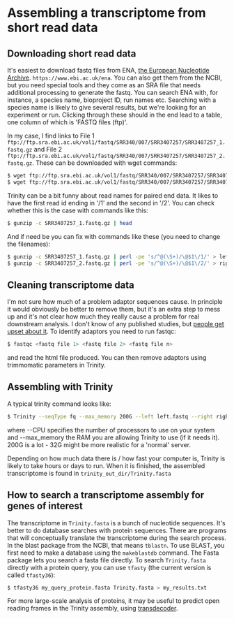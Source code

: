 
# Assembling a transcriptome from short read data

## Downloading short read data

It's easiest to download fastq files from ENA, [the European Nucleotide Archive](https://www.ebi.ac.uk/ena). `https://www.ebi.ac.uk/ena`. You can also get them from the NCBI, but you need special tools and they come as an SRA file that needs additional processing to generate the fastq. You can search ENA with, for instance, a species name, bioproject ID, run names etc. Searching with a species name is likely to give several results, but we're looking for an experiment or run. Clicking through these should in the end lead to a table, one column of which is 'FASTQ files (ftp)'.

In my case, I find links to File 1 `ftp://ftp.sra.ebi.ac.uk/vol1/fastq/SRR340/007/SRR3407257/SRR3407257_1.fastq.gz` and File 2 `ftp://ftp.sra.ebi.ac.uk/vol1/fastq/SRR340/007/SRR3407257/SRR3407257_2.fastq.gz`. These can be downloaded with wget commands:

```bash
$ wget ftp://ftp.sra.ebi.ac.uk/vol1/fastq/SRR340/007/SRR3407257/SRR3407257_1.fastq.gz
$ wget ftp://ftp.sra.ebi.ac.uk/vol1/fastq/SRR340/007/SRR3407257/SRR3407257_2.fastq.gz
```

Trinity can be a bit funny about read names for paired end data. It likes to have the first read id ending in '/1' and the second in '/2'. You can check whether this is the case with commands like this:

```bash
$ gunzip -c SRR3407257_1.fastq.gz | head
```

And if need be you can fix with commands like these (you need to change the filenames):

```bash
$ gunzip -c SRR3407257_1.fastq.gz | perl -pe 's/^@(\S+)/\@$1\/1/' > left.fastq
$ gunzip -c SRR3407257_2.fastq.gz | perl -pe 's/^@(\S+)/\@$1\/2/' > right.fastq
```

## Cleaning transcriptome data

I'm not sure how much of a problem adaptor sequences cause. In principle it would obviously be better to remove them, but it's an extra step to mess up and it's not clear how much they really cause a problem for real downstream analysis. I don't know of any published studies, but [people get upset about it](http://www.opiniomics.org/we-need-to-stop-making-this-simple-fcking-mistake/). To identify adaptors you need to run fastqc:

```bash
$ fastqc <fastq file 1> <fastq file 2> <fastq file n>
```

and read the html file produced. You can then remove adaptors using trimmomatic parameters in Trinity.

## Assembling with Trinity

A typical trinity command looks like:

```bash
$ Trinity --seqType fq --max_memory 200G --left left.fastq --right right.fastq --CPU 10
```
where --CPU specifies the number of processors to use on your system and --max_memory the RAM you are allowing Trinity to use (if it needs it). 200G is a lot - 32G might be more realistic for a 'normal' server.

Depending on how much data there is / how fast your computer is, Trinity is likely to take hours or days to run. When it is finished, the assembled transcriptome is found in `trinity_out_dir/Trinity.fasta`

## How to search a transcriptome assembly for genes of interest

The transcriptome in `Trinity.fasta` is a bunch of nucleotide sequences. It's better to do database searches with protein sequences. There are programs that will conceptually translate the transcriptome during the search process. In the blast package from the NCBI, that means `tblastn`. To use BLAST, you first need to make a database using the `makeblastdb` command. The Fasta package lets you search a fasta file directly. To search `Trinity.fasta` directly with a protein query, you can use `tfasty` (the current version is called `tfasty36`):

```bash
$ tfasty36 my_query_protein.fasta Trinity.fasta > my_results.txt
```
For more large-scale analysis of proteins, it may be useful to predict open reading frames in the Trinity assembly, using [transdecoder](https://transdecoder.github.io/).
